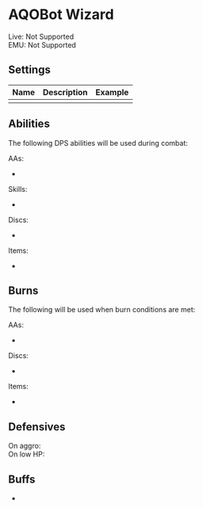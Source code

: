 # AQOBot Wizard

Live: Not Supported  
EMU: Not Supported

## Settings

| **Name** | **Description** | **Example** |
| :-- | :----- | :--- |
|  |  |  |

## Abilities

The following DPS abilities will be used during combat:  

AAs:  

* 

Skills:  

* 

Discs:  

* 

Items:  

*  

## Burns

The following will be used when burn conditions are met:

AAs:  

*  

Discs:  

* 

Items:  

* 

## Defensives

On aggro:  
On low HP:  

## Buffs

* 